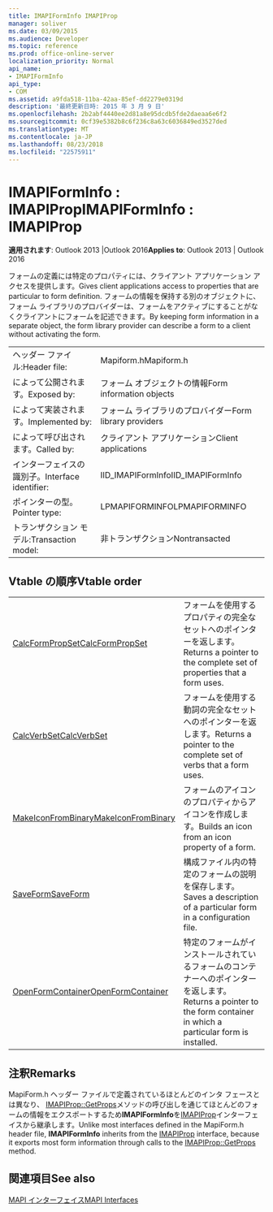 ```yaml
---
title: IMAPIFormInfo IMAPIProp
manager: soliver
ms.date: 03/09/2015
ms.audience: Developer
ms.topic: reference
ms.prod: office-online-server
localization_priority: Normal
api_name:
- IMAPIFormInfo
api_type:
- COM
ms.assetid: a9fda518-11ba-42aa-85ef-dd2279e0319d
description: '最終更新日時: 2015 年 3 月 9 日'
ms.openlocfilehash: 2b2abf4440ee2d81a8e95dcdb5fde2daeaa6e6f2
ms.sourcegitcommit: 0cf39e5382b8c6f236c8a63c6036849ed3527ded
ms.translationtype: MT
ms.contentlocale: ja-JP
ms.lasthandoff: 08/23/2018
ms.locfileid: "22575911"
---
```

# <a name="imapiforminfo--imapiprop"></a><span data-ttu-id="604e3-103">IMAPIFormInfo : IMAPIProp</span><span class="sxs-lookup"><span data-stu-id="604e3-103">IMAPIFormInfo : IMAPIProp</span></span>

  
  
<span data-ttu-id="604e3-104">**適用されます**: Outlook 2013 |Outlook 2016</span><span class="sxs-lookup"><span data-stu-id="604e3-104">**Applies to**: Outlook 2013 | Outlook 2016</span></span> 
  
<span data-ttu-id="604e3-105">フォームの定義には特定のプロパティには、クライアント アプリケーション アクセスを提供します。</span><span class="sxs-lookup"><span data-stu-id="604e3-105">Gives client applications access to properties that are particular to form definition.</span></span> <span data-ttu-id="604e3-106">フォームの情報を保持する別のオブジェクトに、フォーム ライブラリのプロバイダーは、フォームをアクティブにすることがなくクライアントにフォームを記述できます。</span><span class="sxs-lookup"><span data-stu-id="604e3-106">By keeping form information in a separate object, the form library provider can describe a form to a client without activating the form.</span></span>
  
|||
|:-----|:-----|
|<span data-ttu-id="604e3-107">ヘッダー ファイル:</span><span class="sxs-lookup"><span data-stu-id="604e3-107">Header file:</span></span>  <br/> |<span data-ttu-id="604e3-108">Mapiform.h</span><span class="sxs-lookup"><span data-stu-id="604e3-108">Mapiform.h</span></span>  <br/> |
|<span data-ttu-id="604e3-109">によって公開されます。</span><span class="sxs-lookup"><span data-stu-id="604e3-109">Exposed by:</span></span>  <br/> |<span data-ttu-id="604e3-110">フォーム オブジェクトの情報</span><span class="sxs-lookup"><span data-stu-id="604e3-110">Form information objects</span></span>  <br/> |
|<span data-ttu-id="604e3-111">によって実装されます。</span><span class="sxs-lookup"><span data-stu-id="604e3-111">Implemented by:</span></span>  <br/> |<span data-ttu-id="604e3-112">フォーム ライブラリのプロバイダー</span><span class="sxs-lookup"><span data-stu-id="604e3-112">Form library providers</span></span>  <br/> |
|<span data-ttu-id="604e3-113">によって呼び出されます。</span><span class="sxs-lookup"><span data-stu-id="604e3-113">Called by:</span></span>  <br/> |<span data-ttu-id="604e3-114">クライアント アプリケーション</span><span class="sxs-lookup"><span data-stu-id="604e3-114">Client applications</span></span>  <br/> |
|<span data-ttu-id="604e3-115">インターフェイスの識別子。</span><span class="sxs-lookup"><span data-stu-id="604e3-115">Interface identifier:</span></span>  <br/> |<span data-ttu-id="604e3-116">IID_IMAPIFormInfo</span><span class="sxs-lookup"><span data-stu-id="604e3-116">IID_IMAPIFormInfo</span></span>  <br/> |
|<span data-ttu-id="604e3-117">ポインターの型。</span><span class="sxs-lookup"><span data-stu-id="604e3-117">Pointer type:</span></span>  <br/> |<span data-ttu-id="604e3-118">LPMAPIFORMINFO</span><span class="sxs-lookup"><span data-stu-id="604e3-118">LPMAPIFORMINFO</span></span>  <br/> |
|<span data-ttu-id="604e3-119">トランザクション モデル:</span><span class="sxs-lookup"><span data-stu-id="604e3-119">Transaction model:</span></span>  <br/> |<span data-ttu-id="604e3-120">非トランザクション</span><span class="sxs-lookup"><span data-stu-id="604e3-120">Nontransacted</span></span>  <br/> |
   
## <a name="vtable-order"></a><span data-ttu-id="604e3-121">Vtable の順序</span><span class="sxs-lookup"><span data-stu-id="604e3-121">Vtable order</span></span>

|||
|:-----|:-----|
|[<span data-ttu-id="604e3-122">CalcFormPropSet</span><span class="sxs-lookup"><span data-stu-id="604e3-122">CalcFormPropSet</span></span>](imapiforminfo-calcformpropset.md) <br/> |<span data-ttu-id="604e3-123">フォームを使用するプロパティの完全なセットへのポインターを返します。</span><span class="sxs-lookup"><span data-stu-id="604e3-123">Returns a pointer to the complete set of properties that a form uses.</span></span>  <br/> |
|[<span data-ttu-id="604e3-124">CalcVerbSet</span><span class="sxs-lookup"><span data-stu-id="604e3-124">CalcVerbSet</span></span>](imapiforminfo-calcverbset.md) <br/> |<span data-ttu-id="604e3-125">フォームを使用する動詞の完全なセットへのポインターを返します。</span><span class="sxs-lookup"><span data-stu-id="604e3-125">Returns a pointer to the complete set of verbs that a form uses.</span></span>  <br/> |
|[<span data-ttu-id="604e3-126">MakeIconFromBinary</span><span class="sxs-lookup"><span data-stu-id="604e3-126">MakeIconFromBinary</span></span>](imapiforminfo-makeiconfrombinary.md) <br/> |<span data-ttu-id="604e3-127">フォームのアイコンのプロパティからアイコンを作成します。</span><span class="sxs-lookup"><span data-stu-id="604e3-127">Builds an icon from an icon property of a form.</span></span>  <br/> |
|[<span data-ttu-id="604e3-128">SaveForm</span><span class="sxs-lookup"><span data-stu-id="604e3-128">SaveForm</span></span>](imapiforminfo-saveform.md) <br/> |<span data-ttu-id="604e3-129">構成ファイル内の特定のフォームの説明を保存します。</span><span class="sxs-lookup"><span data-stu-id="604e3-129">Saves a description of a particular form in a configuration file.</span></span>  <br/> |
|[<span data-ttu-id="604e3-130">OpenFormContainer</span><span class="sxs-lookup"><span data-stu-id="604e3-130">OpenFormContainer</span></span>](imapiforminfo-openformcontainer.md) <br/> |<span data-ttu-id="604e3-131">特定のフォームがインストールされているフォームのコンテナーへのポインターを返します。</span><span class="sxs-lookup"><span data-stu-id="604e3-131">Returns a pointer to the form container in which a particular form is installed.</span></span>  <br/> |
   
## <a name="remarks"></a><span data-ttu-id="604e3-132">注釈</span><span class="sxs-lookup"><span data-stu-id="604e3-132">Remarks</span></span>

<span data-ttu-id="604e3-133">MapiForm.h ヘッダー ファイルで定義されているほとんどのインタ フェースとは異なり、 [IMAPIProp::GetProps](imapiprop-getprops.md)メソッドの呼び出しを通じてほとんどのフォームの情報をエクスポートするため**IMAPIFormInfo**を[IMAPIProp](imapipropiunknown.md)インターフェイスから継承します。</span><span class="sxs-lookup"><span data-stu-id="604e3-133">Unlike most interfaces defined in the MapiForm.h header file, **IMAPIFormInfo** inherits from the [IMAPIProp](imapipropiunknown.md) interface, because it exports most form information through calls to the [IMAPIProp::GetProps](imapiprop-getprops.md) method.</span></span> 
  
## <a name="see-also"></a><span data-ttu-id="604e3-134">関連項目</span><span class="sxs-lookup"><span data-stu-id="604e3-134">See also</span></span>



[<span data-ttu-id="604e3-135">MAPI インターフェイス</span><span class="sxs-lookup"><span data-stu-id="604e3-135">MAPI Interfaces</span></span>](mapi-interfaces.md)


